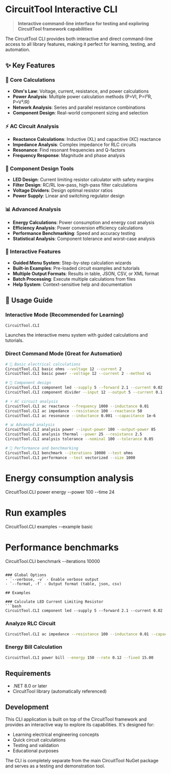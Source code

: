 # CircuitTool Interactive CLI

> **Interactive command-line interface for testing and exploring CircuitTool framework capabilities**

The CircuitTool CLI provides both interactive and direct command-line access to all library features, making it perfect for learning, testing, and automation.

## ✨ Key Features

### 🧮 Core Calculations
- **Ohm's Law**: Voltage, current, resistance, and power calculations
- **Power Analysis**: Multiple power calculation methods (P=VI, P=I²R, P=V²/R)
- **Network Analysis**: Series and parallel resistance combinations
- **Component Design**: Real-world component sizing and selection

### ⚡ AC Circuit Analysis  
- **Reactance Calculations**: Inductive (XL) and capacitive (XC) reactance
- **Impedance Analysis**: Complex impedance for RLC circuits
- **Resonance**: Find resonant frequencies and Q-factors
- **Frequency Response**: Magnitude and phase analysis

### 🔧 Component Design Tools
- **LED Design**: Current limiting resistor calculator with safety margins
- **Filter Design**: RC/RL low-pass, high-pass filter calculations
- **Voltage Dividers**: Design optimal resistor ratios
- **Power Supply**: Linear and switching regulator design

### 📊 Advanced Analysis
- **Energy Calculations**: Power consumption and energy cost analysis
- **Efficiency Analysis**: Power conversion efficiency calculations
- **Performance Benchmarking**: Speed and accuracy testing
- **Statistical Analysis**: Component tolerance and worst-case analysis

### 🎯 Interactive Features
- **Guided Menu System**: Step-by-step calculation wizards
- **Built-in Examples**: Pre-loaded circuit examples and tutorials
- **Multiple Output Formats**: Results in table, JSON, CSV, or XML format
- **Batch Processing**: Execute multiple calculations from files
- **Help System**: Context-sensitive help and documentation

## 🚀 Usage Guide

### Interactive Mode (Recommended for Learning)
```bash
CircuitTool.CLI
```
Launches the interactive menu system with guided calculations and tutorials.

### Direct Command Mode (Great for Automation)
```bash
# 🧮 Basic electrical calculations
CircuitTool.CLI basic ohms --voltage 12 --current 2
CircuitTool.CLI basic power --voltage 12 --current 2 --method vi

# 🔧 Component design
CircuitTool.CLI component led --supply 5 --forward 2.1 --current 0.02
CircuitTool.CLI component divider --input 12 --output 5 --current 0.1

# ⚡ AC circuit analysis
CircuitTool.CLI ac reactance --frequency 1000 --inductance 0.01
CircuitTool.CLI ac impedance --resistance 100 --reactance 50
CircuitTool.CLI ac resonance --inductance 0.001 --capacitance 1e-6

# 📊 Advanced analysis
CircuitTool.CLI analysis power --input-power 100 --output-power 85
CircuitTool.CLI analysis thermal --power 25 --resistance 2.5
CircuitTool.CLI analysis tolerance --nominal 100 --tolerance 0.05

# 🎯 Performance and benchmarking
CircuitTool.CLI benchmark --iterations 10000 --test ohms
CircuitTool.CLI performance --test vectorized --size 1000
```

# Energy consumption analysis
CircuitTool.CLI power energy --power 100 --time 24

# Run examples
CircuitTool.CLI examples --example basic

# Performance benchmarks
CircuitTool.CLI benchmark --iterations 10000
```

### Global Options
- `--verbose, -v` - Enable verbose output
- `--format, -f` - Output format (table, json, csv)

## Examples

### Calculate LED Current Limiting Resistor
```bash
CircuitTool.CLI component led --supply 5 --forward 2.1 --current 0.02
```

### Analyze RLC Circuit
```bash
CircuitTool.CLI ac impedance --resistance 100 --inductance 0.01 --capacitance 0.000001 --frequency 1000
```

### Energy Bill Calculation
```bash
CircuitTool.CLI power bill --energy 150 --rate 0.12 --fixed 15.00
```

## Requirements

- .NET 8.0 or later
- CircuitTool library (automatically referenced)

## Development

This CLI application is built on top of the CircuitTool framework and provides an interactive way to explore its capabilities. It's designed for:

- Learning electrical engineering concepts
- Quick circuit calculations
- Testing and validation
- Educational purposes

The CLI is completely separate from the main CircuitTool NuGet package and serves as a testing and demonstration tool.
